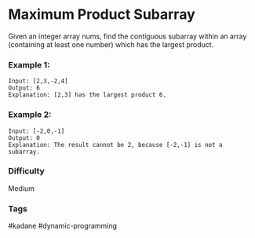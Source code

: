 # Maximum Product Subarray

Given an integer array nums, find the contiguous subarray within an array (containing at least one number) which has the largest product.

### Example 1:
```
Input: [2,3,-2,4]
Output: 6
Explanation: [2,3] has the largest product 6.
```
### Example 2:
```
Input: [-2,0,-1]
Output: 0
Explanation: The result cannot be 2, because [-2,-1] is not a subarray.
```

### Difficulty

Medium

### Tags

#kadane #dynamic-programming